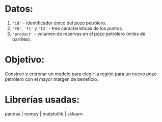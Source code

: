 # Datos:

1. `'id'` - identificador único del pozo petrólero.
2. `'f0'`, `'f1'` y `'f2'` - tres características de los puntos.
3. `'product'` - volumen de reservas en el pozo petrólero (miles de barriles).

# Objetivo:

Construir y entrenar un modelo para elegir la región para un nuevo pozo petrólero con el mayor margen de beneficio.

# Librerías usadas:

pandas | numpy | matplotlib | sklearn